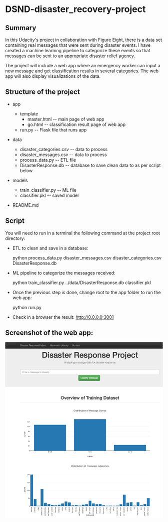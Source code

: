 # DSND-disaster_recovery-project

## Summary

In this Udacity's project in collaboration with Figure Eight, there is a data set containing real messages that were sent during disaster events. I have created a machine learning pipeline to categorize these events so that messages can be sent to an appropriate disaster relief agency.

The project will include a web app where an emergency worker can input a new message and get classification results in several categories. The web app will also display visualizations of the data. 

## Structure of the project

- app
  - template
    - master.html -- main page of web app
    - go.html -- classification result page of web app
  - run.py  -- Flask file that runs app

- data
  - disaster_categories.csv -- data to process 
  - disaster_messages.csv  -- data to process
  - process_data.py -- ETL file
  - DisasterResponse.db -- database to save clean data to as per script below

- models
  - train_classifier.py -- ML file
  - classifier.pkl  -- saved model 

- README.md

## Script

You will need to run in a terminal the following command at the project root directory:

-  ETL to clean and save in a database:

     python process_data.py disaster_messages.csv disaster_categories.csv DisasterResponse.db

-  ML pipeline to categorize the messages received:

     python train_classifier.py ../data/DisasterResponse.db classifier.pkl

- Once the previous step is done, change root to the app folder to run the web app:

     python run.py

-  Check in a browser the result: http://0.0.0.0:3001

## Screenshot of the web app:

![Web_app_image](Images/Web_app_image.png)



